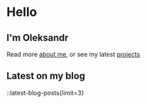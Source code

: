 # Hello

## I'm Oleksandr

Read more [about me](/about), or see my latest [projects](/projects)

## Latest on my blog

::latest-blog-posts{limit=3}